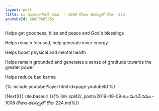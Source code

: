```yaml
---
layout: post
title: ఓం చందనాంగాడినే నమః  - 1008 రోజుల తపస్సులో రోజు  223
youtubeId: 66dCPG85S5s
---
```

 
 
Helps get goodness, bliss and peace and God's blessings
 
Helps remain focused, help generate inner energy 
 
Helps boost physical and mental health 
 
Helps remain grounded and generates a sense of gratitude towards the greater power 
 
Helps reduce bad karma
 
 
 
 


{% include youtubePlayer.html id=page.youtubeId %}
 
[Next]({{ site.baseurl }}{% link  split2/_posts/2019-08-09-ఓం మనవే నమః  - 1008 రోజుల తపస్సులో రోజు  224.md%})
 
